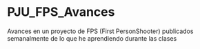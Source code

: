 # PJU_FPS_Avances
Avances en un proyecto de FPS (First PersonShooter) publicados semanalmente de lo que he aprendiendo durante las clases
